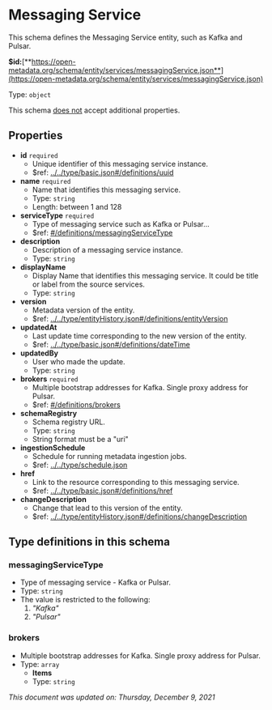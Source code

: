 # Messaging Service

This schema defines the Messaging Service entity, such as Kafka and Pulsar.

**$id:**[**https://open-metadata.org/schema/entity/services/messagingService.json**](https://open-metadata.org/schema/entity/services/messagingService.json)

Type: `object`

This schema <u>does not</u> accept additional properties.

## Properties
- **id** `required`
  - Unique identifier of this messaging service instance.
  - $ref: [../../type/basic.json#/definitions/uuid](../types/basic.md#uuid)
- **name** `required`
  - Name that identifies this messaging service.
  - Type: `string`
  - Length: between 1 and 128
- **serviceType** `required`
  - Type of messaging service such as Kafka or Pulsar...
  - $ref: [#/definitions/messagingServiceType](#messagingservicetype)
- **description**
  - Description of a messaging service instance.
  - Type: `string`
- **displayName**
  - Display Name that identifies this messaging service. It could be title or label from the source services.
  - Type: `string`
- **version**
  - Metadata version of the entity.
  - $ref: [../../type/entityHistory.json#/definitions/entityVersion](../types/entityhistory.md#entityversion)
- **updatedAt**
  - Last update time corresponding to the new version of the entity.
  - $ref: [../../type/basic.json#/definitions/dateTime](../types/basic.md#datetime)
- **updatedBy**
  - User who made the update.
  - Type: `string`
- **brokers** `required`
  - Multiple bootstrap addresses for Kafka. Single proxy address for Pulsar.
  - $ref: [#/definitions/brokers](#brokers)
- **schemaRegistry**
  - Schema registry URL.
  - Type: `string`
  - String format must be a "uri"
- **ingestionSchedule**
  - Schedule for running metadata ingestion jobs.
  - $ref: [../../type/schedule.json](../types/schedule.md)
- **href**
  - Link to the resource corresponding to this messaging service.
  - $ref: [../../type/basic.json#/definitions/href](../types/basic.md#href)
- **changeDescription**
  - Change that lead to this version of the entity.
  - $ref: [../../type/entityHistory.json#/definitions/changeDescription](../types/entityhistory.md#changedescription)


## Type definitions in this schema
### messagingServiceType

- Type of messaging service - Kafka or Pulsar.
- Type: `string`
- The value is restricted to the following: 
  1. _"Kafka"_
  2. _"Pulsar"_

### brokers

- Multiple bootstrap addresses for Kafka. Single proxy address for Pulsar.
- Type: `array`
  - **Items**
  - Type: `string`

_This document was updated on: Thursday, December 9, 2021_
